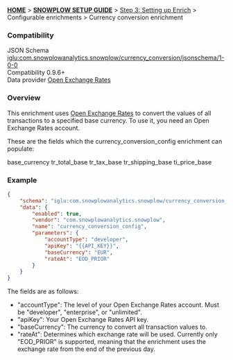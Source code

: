 <a name="top" />

[**HOME**](Home) > [**SNOWPLOW SETUP GUIDE**](Setting-up-Snowplow) > [Step 3: Setting up Enrich](Setting-up-enrich) > Configurable enrichments > Currency conversion enrichment

### Compatibility

JSON Schema   [iglu:com.snowplowanalytics.snowplow/currency_conversion/jsonschema/1-0-0][schema]  
Compatibility 0.9.6+  
Data provider [Open Exchange Rates][openexchangerates]  

### Overview

This enrichment uses [Open Exchange Rates][openexchangerates] to convert the values of all transactions to a specified base currency. To use it, you need an Open Exchange Rates account.

These are the fields which the currency_conversion_config enrichment can populate:

base_currency
tr_total_base
tr_tax_base
tr_shipping_base
ti_price_base

### Example

```json
{
    "schema": "iglu:com.snowplowanalytics.snowplow/currency_conversion_config/jsonschema/1-0-0",
    "data": {
        "enabled": true,
        "vendor": "com.snowplowanalytics.snowplow",
        "name": "currency_conversion_config",
        "parameters": {
            "accountType": "developer",
            "apiKey": "{{API_KEY}}",
            "baseCurrency": "EUR",
            "rateAt": "EOD_PRIOR"
        }
    }
}
```

The fields are as follows:

* "accountType": The level of your Open Exchange Rates account. Must be "developer", "enterprise", or "unlimited".
* "apiKey": Your Open Exchange Rates API key.
* "baseCurrency": The currency to convert all transaction values to.
* "rateAt": Determines which exchange rate will be used. Currently only "EOD_PRIOR" is supported, meaning that the enrichment uses the exchange rate from the end of the previous day.

[schema]: http://iglucentral.com/schemas/com.snowplowanalytics.snowplow/currency_conversion/jsonschema/1-0-0
[openexchangerates]: https://openexchangerates.org/signup?r=snowplow
